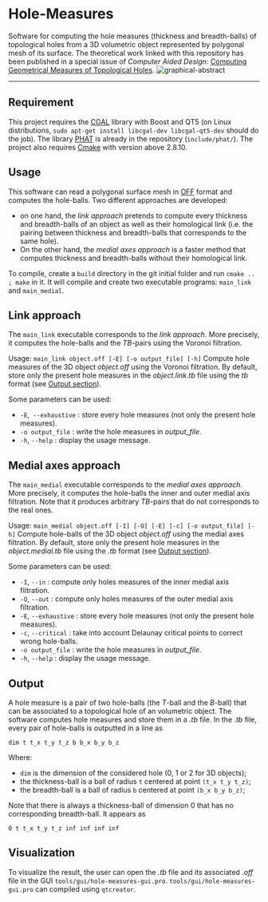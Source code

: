 # Hole-Measures
Software for computing the hole measures (thickness and breadth-balls) of topological holes from a 3D volumetric object represented by polygonal mesh of its surface. The theoretical work linked with this repository has been published in a special issue of _Computer Aided Design_: [Computing Geometrical Measures of Topological Holes](https://doi.org/10.1016/j.cad.2023.103563).
![graphical-abstract](https://github.com/Yann-Situ/Hole-Measures/assets/51318484/8060e38f-420c-435c-89f3-f8a7bcf37fda)

-----------------

## Requirement
This project requires the [CGAL](https://www.cgal.org/) library with Boost and QT5 (on Linux distributions, `sudo apt-get install libcgal-dev libcgal-qt5-dev` should do the job).
The library [PHAT](https://github.com/blazs/phat) is already in the repository (`include/phat/`). The project also requires [Cmake](https://cmake.org/download/) with version above 2.8.10.

## Usage
This software can read a polygonal surface mesh in [OFF](https://en.wikipedia.org/wiki/OFF_(file_format)) format and computes the hole-balls. Two different approaches are developed:
- on one hand, the *link approach* pretends to compute every thickness and breadth-balls of an object as well as their homological link (i.e. the pairing between thickness and breadth-balls that corresponds to the same hole).
- On the other hand, the *medial axes approach* is a faster method that computes thickness and breadth-balls without their homological link.

To compile, create a `build` directory in the git initial folder and run `cmake .. ; make` in it. It will compile and create two executable programs: `main_link` and `main_medial`.

## Link approach
The `main_link` executable corresponds to the *link approach*. More precisely, it computes the hole-balls and the *TB*-pairs using the Voronoi filtration.

Usage: `main_link object.off [-E] [-o output_file] [-h]`
Compute hole measures of the 3D object *object.off* using the Voronoi filtration.
By default, store only the present hole measures in the *object.link.tb* file using the *tb* format (see [Output section](#output)).

Some parameters can be used:
- `-E`,` --exhaustive` : store every hole measures (not only the present hole measures).
- `-o output_file`     : write the hole measures in *output_file*.
- `-h`, `--help`       : display the usage message.

## Medial axes approach
The `main_medial` executable corresponds to the *medial axes approach*. More precisely, it computes the hole-balls the inner and outer medial axis filtration. Note that it produces arbitrary *TB*-pairs that do not corresponds to the real ones.

Usage: `main_medial object.off [-I] [-O] [-E] [-c] [-o output_file] [-h]`
Compute hole-balls of the 3D object *object.off* using the medial axes filtration.
By default, store only the present hole measures in the *object.medial.tb* file using the *.tb* format (see [Output section](#output)).

Some parameters can be used:
- `-I`, `--in`         : compute only holes measures of the inner medial axis filtration.
- `-O`, `--out`        : compute only holes measures of the outer medial axis filtration.
- `-E`, `--exhaustive` : store every hole measures (not only the present hole measures).
- `-c`, `--critical`   : take into account Delaunay critical points to correct wrong hole-balls.
- `-o output_file`     : write the hole measures in *output_file*.
- `-h`, `--help`       : display the usage message.

## Output
A hole measure is a pair of two hole-balls (the *T*-ball and the *B*-ball) that can be associated to a topological hole of an volumetric object.
The software computes hole measures and store them in a *.tb* file.
In the *.tb* file, every pair of hole-balls is outputted in a line as
```
dim t t_x t_y t_z b b_x b_y b_z
```
Where:
- `dim` is the dimension of the considered hole (0, 1 or 2 for 3D objects);
- the thickness-ball is a ball of radius `t` centered at point `(t_x t_y t_z)`;
- the breadth-ball is a ball of radius `b` centered at point `(b_x b_y b_z)`;

Note that there is always a thickness-ball of dimension 0 that has no corresponding breadth-ball. It appears as
```
0 t t_x t_y t_z inf inf inf inf
```

## Visualization
To visualize the result, the user can open the _.tb_ file and its associated _.off_ file in the GUI `tools/gui/hole-measures-gui.pro`.
`tools/gui/hole-measures-gui.pro` can compiled using `qtcreator`.
